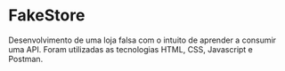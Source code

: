 # FakeStore

Desenvolvimento de uma loja falsa com o intuito de aprender a consumir uma API.
Foram utilizadas as tecnologias HTML, CSS, Javascript e Postman.

